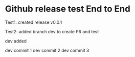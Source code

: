 # Github release test End to End

Test1:
created release v0.0.1 

Test2:
added branch dev to create PR and test

dev added

dev commit 1
dev commit 2
dev commit 3